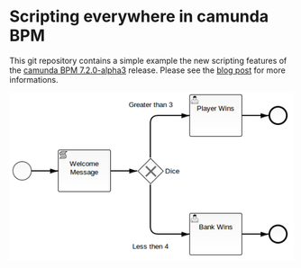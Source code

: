 # Scripting everywhere in camunda BPM

This git repository contains a simple example the new scripting features of the
[camunda BPM 7.2.0-alpha3][alpha3] release. Please see the [blog post][] for more informations.

![Example process](src/test/resources/scriptingEverywhere.png)

[alpha3]: http://blog.camunda.org/2014/07/camunda-bpm-720-alpha3-released.html
[blog post]: http://blog.camunda.org/2014/07/scripting-everywhere-in-camunda-bpm.html

